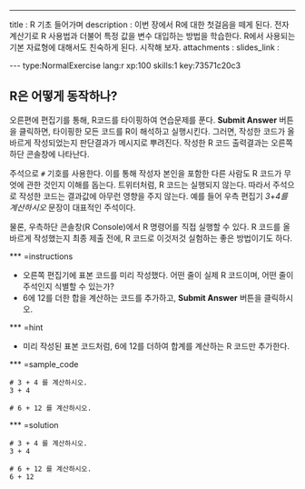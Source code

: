 ---
title       : R 기초 들어가며
description : 이번 장에서 R에 대한 첫걸음을 떼게 된다. 전자계산기로 R 사용법과 더불어 특정 값을 변수 대입하는 방법을 학습한다. R에서 사용되는 기본 자료형에 대해서도 친숙하게 된다. 시작해 보자.
attachments :
  slides_link : 


--- type:NormalExercise lang:r xp:100 skills:1 key:73571c20c3
## R은 어떻게 동작하나?

오른편에 편집기를 통해, R코드를 타이핑하여 연습문제를 푼다.
**Submit Answer** 버튼을 클릭하면, 타이핑한 모든 코드를 R이 해석하고 실행시킨다.
그러면, 작성한 코드가 올바르게 작성되었는지 판단결과가 메시지로 뿌려진다.
작성한 R 코드 출력결과는 오른쪽 하단 콘솔창에 나타난다.

주석으로 `#` 기호를 사용한다. 이를 통해 작성자 본인을 포함한 다른 사람도 R 코드가 무엇에 관한 것인지 이해를 돕는다.
트위터처럼, R 코드는 실행되지 않는다. 따라서 주석으로 작성한 코드는 결과값에 아무런 영향을 주지 않는다.
예를 들어 우측 편집기 *3+4를 계산하시오* 문장이 대표적인 주석이다.

물론, 우측하단 콘솔창(R Console)에서 R 명령어를 직접 실행할 수 있다. 
R 코드를 올바르게 작성했는지 최종 제출 전에, R 코드로 이것저것 실험하는 좋은 방법이기도 하다. 


*** =instructions
- 오른쪽 편집기에 표본 코드를 미리 작성했다. 어떤 줄이 실제 R 코드이며, 어떤 줄이 주석인지 식별할 수 있는가?
- 6에 12를 더한 합을 계산하는 코드를 추가하고, **Submit Answer** 버튼을 클릭하시오.

*** =hint
- 미리 작성된 표본 코드처럼, 6에 12를 더하여 합계를 계산하는 R 코드만 추가한다.

*** =sample_code
```{r}
# 3 + 4 를 계산하시오.
3 + 4

# 6 + 12 를 계산하시오.

```

*** =solution
```{r}
# 3 + 4 를 계산하시오.
3 + 4

# 6 + 12 를 계산하시오.
6 + 12
```

